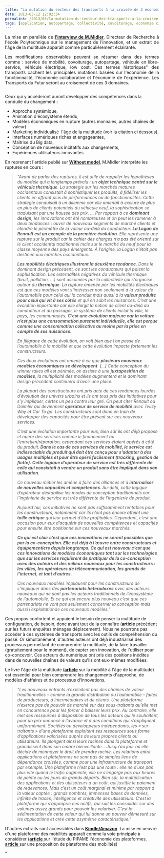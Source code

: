 ```yaml
---
title: "La mutation du secteur des transports à la croisée de 3 économies"
date: 2013-03-12 12:02:34
permalink: /2013/03/la-mutation-du-secteur-des-transports-a-la-croisee-de-3-economies.html
tags: [application, autopartage, collectivité, covoiturage, economie circulaire, Efficacité énergétique, Fablab, gouvernance, holoptisme, innovation, intelligence collective, internet, low cost, management de la mobilité, marketing individualisé, monnaie complémentaire, multimodes, open innovation, plate-forme, Plateforme d'idées, Service de mobilité]
---
```


<p style="text-align: justify">La mise en parallèle de <strong><a href="http://www.withoutmodel.com/article.php?ID=2778#.UT2Gr7Sii1o.twitter" target="_blank">l'interview de M.Midler</a></strong>, Directeur de Recherche à l'école Polytechnique sur le management de l'innovation, et un extrait de l'âge de la multitude apparaît comme particulièrement éclairante. </p> <p style="text-align: justify">Les modifications observables peuvent se résumer dans des termes comme : service de mobilité, covoiturage, autopartage, véhicule en libre-service, véhicule électrique, low cost. Ces termes historiques" des transports cachent les principales mutations basées sur l'économie de la fonctionnalité, l'économie collaborative et l'économie de l'expérience. Les Transports du Futur seront au croisement de ces 3 domaines. </p> <p style=""text-align: justify""> <a class=""asset-img-link"" href="https://gabrielplassat.github.io/transportsdufutur/wp-content/uploads/sites/6/old/6a0120a66d2ad4970b017c3794d114970b-pi.jpg""><img alt=""3économies"" class=""asset  asset-image at-xid-6a0120a66d2ad4970b017c3794d114970b"" src=""/wp-content/uploads/sites/6/old/6a0120a66d2ad4970b017c3794d114970b-500wi.jpg"" style=""margin-right: automargin-left: auto"" title=""3économies"" /></a><br /> </p>  <!--more-->   <p style=""text-align: justify"">Ceux qui y accéderont auront développer des compétences dans la conduite du changement :</p> <ul> <li> <div style=""text-align: justify"">Approche systémique,</div> </li> <li> <div style=""text-align: justify"">Animation d'écosystème étendu,</div> </li> <li> <div style=""text-align: justify"">Modèles économiques en rupture (autres monnaies, autres chaînes de valeur)</div> </li> <li> <div style=""text-align: justify"">Marketing individualisé  l'âge de la multitude (voir la citation ci dessous),</div> </li> <li> <div style=""text-align: justify"">Interfaces numériques riches et engageantes,</div> </li> <li> <div style=""text-align: justify"">Maîtrise du Big data,</div> </li> <li>Conception de nouveaux incitatifs aux changements,</li> <li>Expériences utilisateurs innovantes</li> </ul> <p style=""text-align: justify"">En reprenant l'article publié sur <strong><a href=""http://www.withoutmodel.com/article.php?ID=2778#.UT2Gr7Sii1o.twitter"" target=""_blank"">Without model</a></strong>, M.Midler interprète les ruptures en cours : </p> <blockquote> <p style=""text-align: justify""><em>"Avant de parler des ruptures, il est utile de rappeler les hypothèses du modèle qui a longtemps prévalu : un <strong>objet technique centré sur le véhicule thermique</strong>. La stratégie sur les marchés matures occidentaux consistait à sophistiquer les produits, à fidéliser les clients en offrant plus de performances ou de fonctionnalités. Cette stratégie conduisait à un dilemme car elle amenait à exclure de plus en plus de clients potentiels du véhicule neuf, la sophistication se traduisant par une hausse des prix. ... Par rapport à ce <strong>dominant design</strong>, les innovations ont été nombreuses et on peut les ramener à deux tendances : ouvrir de nouveaux segments de marché clients et étendre le périmètre de la valeur au-delà du conducteur. <strong>La Logan de Renault est un exemple de la première évolution</strong>. Elle représente une rupture sur le produit car le cahier des charges n’a pas été orienté sur le client occidental traditionnel mais sur le marché du neuf pour la classe moyenne des pays émergents. A l’origine, la Logan n’était pas destinée aux marchés occidentaux.</em></p> <p style=""text-align: justify""><em><strong>Les mobilités électriques illustrent la deuxième tendance</strong>. Dans le dominant design précédent, ce sont les conducteurs qui paient la sophistication. Les externalités négatives du véhicule thermique (bruit, pollution, …) sont assumées par la collectivité qui s’organise autour du <strong>thermique</strong>. La rupture amenée par les mobilités électriques est que ces modèles vont s’intéresser non seulement à la valeur de l’automobile pour celui qui la conduit mais aussi à la <strong>valeur produite pour celui qui vit à ses côtés</strong> et qui en subit les nuisances. C’est une évolution importante car elle élargit la notion de client au-delà du conducteur et du passager, le système de clients inclut la ville, le pays, les communautés. <strong>C’est une évolution majeure car la voiture n’est plus une consommation purement individuelle, elle est perçue comme une consommation collective au moins par la prise en compte de ses nuisances.</strong></em></p> <p style=""text-align: justify""><em>En filigrane de cette évolution, on voit bien que l’on passe de l’automobile à la mobilité et que cette évolution impacte fortement les constructeurs.</em></p> <p style=""text-align: justify""><em>Ces deux évolutions ont amené à ce que <strong>plusieurs nouveaux modèles économiques se développent</strong>. [...] Cette conception du winner takes all est périmée, on assiste à une <strong>juxtaposition de modèles</strong>, la multiplicité des modèles augmentera et le dominant design précédent continuera d’avoir une place.</em></p> <p style=""text-align: justify""><em>La plupart des constructeurs ont pris acte de ces tendances lourdes d’évolution des univers urbains et ils ont tous pris des initiatives pour s’y impliquer, certes un peu contre leur gré. On peut citer Renault ou Daimler qui deviennent <strong>opérateur de service de mobilité</strong> avec Twizy Way et Car To go. Les constructeurs sont donc en train de développer des capacités pour être présent sur ces nouveaux services.</em></p> <p style=""text-align: justify""><em>C’est une évolution importante pour eux, bien sûr ils ont déjà proposé et opéré des services comme le financement ou l’entretien/réparation, cependant ces services étaient opérés à côté du produit. <strong>Dans le cas de ces services de mobilité, le service est indissociable du produit qui doit être conçu pour s’adapter à des usages multiples et pour être opéré facilement (tracking, gestion de flotte). Cette logique d’opérateur de service est très différente de celle qui consistait à vendre un produit sans être impliqué dans son utilisation.</strong></em></p> <p style=""text-align: justify""><em>Ce nouveau métier les amène à faire des alliances et à <strong>internaliser de nouvelles capacités et compétences</strong>. Au-delà, cette logique d’opérateur déstabilise les modes de conception traditionnels car l’ingénierie de service est très différente de l’ingénierie de produit.</em></p> <p style=""text-align: justify""><em>Aujourd’hui, ces initiatives ne sont pas suffisamment rentables pour les constructeurs, notamment car ils n’ont pas encore atteint une <strong>taille critique</strong> qui leur permet d’être profitables. Cependant, c’est une occasion pour eux d’acquérir de nouvelles compétences et capacités pour ensuite être positionné sur ces nouveaux marchés.</em></p> <p style=""text-align: justify""><em><strong>Ce qui est clair c’est que ces innovations ne seront possibles que par la co-conception. Elle est déjà à l’œuvre entre constructeurs et équipementiers depuis longtemps. Ce qui est nouveau c’est que ces innovations de modèles économiques tant sur les technologies que sur les services requièrent de pratiquer de la co-conception avec des acteurs et des milieux nouveaux pour les constructeurs : les villes, les opérateurs de télécommunication, les grands de l’internet, et tant d’autres.</strong></em></p> <p style=""text-align: justify""><em>Ces nouveaux modèles impliquent pour les constructeurs de s’impliquer dans des <strong>partenariats hétérodoxes</strong> avec des acteurs nouveaux qui ne sont pas les acteurs traditionnels de l’écosystème de l’automobile. Et ce qui est encore plus nouveau c’est que ces partenariats ne vont pas seulement concerner la conception mais aussi l’exploitationde ces nouveaux modèles."</em></p> </blockquote> <p style=""text-align: justify"">Ces propos confortent et appuient le besoin de penser la multitude de configuration, de besoin, donc avant tout de la connaître (<strong><a href="https://gabrielplassat.github.io/transportsdufutur/2012/12/nous-pouvons-mieux-decider-si-nous-ameliorons-nos-connaissances-emd-suite.html"" target=""_blank"">article</a></strong> précédent sur les futurs enquêtes ménages déplacement). Nous ne pourrons pas accéder à ces systèmes de transports avec les outils de compréhension du passé. Or simultanément, d'autres acteurs ont déjà industrialisé des processus permettant de comprendre la multitude, de la faire travailler (gratuitement pour le moment), de capter son innovation, de l'utiliser pour co-concevoir. Ces acteurs du numérique ont pris des positions inédites dans de nouvelles chaînes de valeurs qu'ils ont eux-mêmes modifiées.</p> <p style=""text-align: justify"">Le livre l'âge de la multitude (<strong><a href="https://gabrielplassat.github.io/transportsdufutur/2013/02/les-transports-a-lage-de-la-multitude.html"" target=""_blank"">article</a></strong> sur la mobilité à l'âge de la multitude) est essentiel pour bien comprendre les changements d'approche, de modèles d'affaires et de processus d'innovations.</p> <blockquote> <p style=""text-align: justify""><em>"Les nouveaux entrants n’exploitent pas des chaînes de valeur traditionnelles – comme la grande distribution ou l’automobile – faites de producteurs, d’intermédiaires et de clients. Une plateforme n’exerce pas de pouvoir de marché sur des sous-traitants qu’elle met en concurrence pour les forcer à baisser leurs prix. Au contraire, elle met ses ressources à disposition de tous les acteurs qui le souhaitent, pour un prix annoncé à l’avance et à des conditions qui s’appliquent uniformément. Sociétés ou développeurs indépendants, les « sur-traitants » d’une plateforme exploitent ses ressources sous forme d’applications valorisées auprès de leurs propres clients ou utilisateurs. Ils plongent ainsi leurs racines dans la plateforme et grandissent dans son ombre bienveillante… Jusqu’au jour où elle décide de monnayer le droit de prendre racine. Les relations entre applications et plateformes ne sont pas de simples liens de dépendance croisées, comme pour une infrastructure de transport par exemple. Une plateforme n’est pas une route : elle ne s’use pas plus vite quand le trafic augmente, elle ne s’engorge pas aux heures de pointe ou les jours de grands départs. Bien sûr, la multiplication des applications et des utilisateurs a un coût, qui justifie le paiement de redevances. Mais c’est un coût marginal et minime par rapport à la valeur captée : grands nombres, immenses bases de données, infinité de traces, intelligence et créativité des utilisateurs. C’est la plateforme qui s’approprie ces actifs, qui sait les consolider sur des volumes assez grands pour pouvoir les valoriser. C’est la sédimentation de cette valeur qui lui donne un pouvoir démesuré sur les applications et crée cette asymétrie caractéristique."</em></p> </blockquote> <p style=""text-align: justify"">D'autres extraits sont accessibles dans <strong><a href=""https://kindle.amazon.com/work/lage-multitude-entreprendre-revolution-ebook/B0083SAK1A/B007YIFW40"" target=""_blank"">Kindle/Amazon</a></strong>. La mise en oeuvre d'une plateforme des mobilités apparaît comme la voie principale à considérer (<a href="https://gabrielplassat.github.io/transportsdufutur/2013/03/vers-leconomie-des-plate-formes-nouvelle-etude-du-pipame-sur-la-location-de-biens-et-services.html"" target=""_blank""><strong>article</strong> </a>sur l'étude du PIPAME l'économie des plateformes, <a href="https://gabrielplassat.github.io/transportsdufutur/2013/02/vw-xl1-prefigure-sans-doute-lautomobile-du-futur-ce-vehicule-objet-etait-previsible-depuis-des-dizaines-dannees.html"" target=""_blank""><strong>article</strong> </a>sur une proposition de plateforme des mobilités)</p>"
